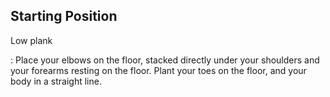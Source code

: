 ## Starting Position

Low plank

:   Place your elbows on the floor, stacked directly under your shoulders and your forearms resting on the floor.  Plant your toes on the floor, and your body in a straight line.